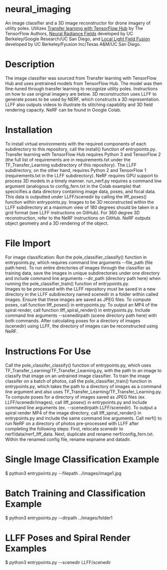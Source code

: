 # neural_imaging

An image classifier and a 3D image reconstructor for drone imagery of utility poles. Utilizes [Transfer learning with TensorFlow Hub](https://colab.research.google.com/github/tensorflow/docs/blob/master/site/en/tutorials/images/transfer_learning_with_hub.ipynb#scrollTo=PWUmcKKjtwXL) by The TensorFlow Authors, [Neural Radiance Fields](https://github.com/bmild/nerf) developed by UC Berkeley/Google Research/UC San Diego, and [Local Light Field Fusion](https://github.com/Fyusion/LLFF) developed by UC Berkeley/Fyusion Inc/Texas A&M/UC San Diego. 

# Description

The image classifier was sourced from Transfer learning with TensorFlow Hub and uses pretrained models from TensorFlow Hub. The model was then fine-tuned through transfer learning to recognize utility poles. Instructions on how to use original imagery are below. 
3D reconstruction uses LLFF to generate poses to be used by NERF, which constructs a 3D representation. LLFF also outputs videos to illustrate its stitching capability and 3D field rendering capacity. NeRF can be found in Google Colab. 

# Installation

To install virtual environments with the required components of each subdirectory to this repository, call the install() function of entrypoints.py. 
Transfer learning with TensorFlow Hub requires Python 3 and TensorFlow 2 (the full list of requirements are in requirements.txt under the TF_Transfer_Learning subdirectory of this repository). 
The LLFF subdirectory, on the other hand, requires Python 2 and TensorFlow 1 (requirements.txt in the LLFF subdirectory). 
NeRF requires GPU support to process 3D models in a timely manner. run_nerf.py requires a command line argument (analogous to config_fern.txt in the Colab example) that specicifies a data directory containing image data, poses, and focal data. This data is outputted under LLFF/scenedir by calling the llff_poses() function within entrypoints.py. 
Images to be 3D reconstructed within the LLFF subdirectory at a maximum view of 180 degrees should be taken in a grid format (see LLFF instructions on GitHub). For 360 degree 3D reconstruction, refer to the NeRF instructions on GitHub. NeRF outputs object geometry and a 3D rendering of the object. 

# File Import 

For image classification: Run the pole_classifier_classify() function in entrypoints.py, which requires command line arguments --file_path (file path here). To run entire directories of images through the classifier as training data, save the images in unique subdirectories under one directory and include command line arguments --dir_path (directory path here) when running the pole_classifier_train() function of entrypoints.py.  
Images to be processed with the LLFF repository must be saved in a new directory in the LLFF subdirectory named scenedir in a folder within called images. Ensure that these images are saved as JPEG files. To compute poses, call function llff_poses() in entrypoints.py. To output an MP4 of the spiral render, call function llff_spiral_render() in entrypoints.py. Include command line arguments --scenedirpath (scene directory path here) with both commands. 
After calculating poses for a directory of images (scenedir) using LLFF, the directory of images can be reconstructed using  NeRF.

# Instructions For Use

Call the pole_classifer_classify() function of entrypoints.py, which uses TF_Transfer_Learning/TF_Transfer_Learning.py, with the path to an image to classify that image on an untrained image classifier. To train the image classifer on a batch of photos, call the pole_classifier_train() function in entrypoints.py, which takes the path to a directory of images as a command line argument and also uses TF_Transfer_Learning/TF_Transfer_Learning.py. 
To compute poses for a directory of images saved as JPEG files (ex. LLFF/scenedir/images), call llff_poses() in entrypoints.py and include command line arguments (ex. --scenedirpath LLFF/scenedir). To output a spiral render MP4 of the image directory, call llff_spiral_render() in entrypoints.py and include the same command line arguments. 
Call nerf() to run NeRF on a directory of photos pre-processed with LLFF after completing the following steps: First, relocate scenedir to nerf/data/nerf_llff_data. Next, duplicate and rename nerf/config_fern.txt. Within the renamed config file, rename expname and datadir. 

# Single Image Classification Example

$ python3 entrypoints.py --filepath ../images/image1.jpg

# Batch Training and Classification Example

$ python3 entrypoints.py --dirpath ../images/folder1

# LLFF Poses and Spiral Render Examples 

$ python3 entrypoints.py --scenedir LLFF/scenedir
